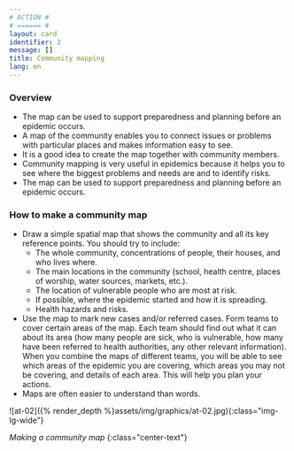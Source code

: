 ```yaml
---
# ACTION #
# ====== #
layout: card
identifier: 2
message: []
title: Community mapping
lang: en
---
```


### Overview

- The map can be used to support preparedness and planning before an epidemic occurs.
- A map of the community enables you to connect issues or problems with particular places and makes information easy to see.
- It is a good idea to create the map together with community members.
- Community mapping is very useful in epidemics because it helps you to see where the biggest problems and needs are and to identify risks.
- The map can be used to support preparedness and planning before an epidemic occurs.

### How to make a community map

- Draw a simple spatial map that shows the community and all its key reference points. You should try to include:
  - The whole community, concentrations of people, their houses, and who lives where.
  - The main locations in the community (school, health centre, places of worship, water sources, markets, etc.).
  - The location of vulnerable people who are most at risk.
  - If possible, where the epidemic started and how it is spreading.
  - Health hazards and risks.
- Use the map to mark new cases and/or referred cases. Form teams to cover certain areas of the map. Each team should find out what it can about its area (how many people are sick, who is vulnerable, how many have been referred to health authorities, any other relevant information). When you combine the maps of different teams, you will be able to see which areas of the epidemic you are covering, which areas you may not be covering, and details of each area. This will help you plan your actions.
- Maps are often easier to understand than words.

![at-02]({% render_depth %}assets/img/graphics/at-02.jpg){:class="img-lg-wide"}

*Making a community map*
{:class="center-text"}